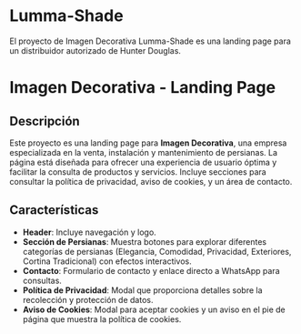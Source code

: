 # Lumma-Shade
El proyecto de Imagen Decorativa Lumma-Shade es una landing page para un distribuidor autorizado de Hunter Douglas. 

# Imagen Decorativa - Landing Page

## Descripción

Este proyecto es una landing page para **Imagen Decorativa**, una empresa especializada en la venta, instalación y mantenimiento de persianas. La página está diseñada para ofrecer una experiencia de usuario óptima y facilitar la consulta de productos y servicios. Incluye secciones para consultar la política de privacidad, aviso de cookies, y un área de contacto.

## Características

- **Header**: Incluye navegación y logo.
- **Sección de Persianas**: Muestra botones para explorar diferentes categorías de persianas (Elegancia, Comodidad, Privacidad, Exteriores, Cortina Tradicional) con efectos interactivos.
- **Contacto**: Formulario de contacto y enlace directo a WhatsApp para consultas.
- **Política de Privacidad**: Modal que proporciona detalles sobre la recolección y protección de datos.
- **Aviso de Cookies**: Modal para aceptar cookies y un aviso en el pie de página que muestra la política de cookies.

